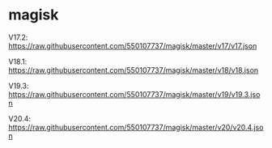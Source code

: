 # magisk

V17.2: https://raw.githubusercontent.com/550107737/magisk/master/v17/v17.json

V18.1: https://raw.githubusercontent.com/550107737/magisk/master/v18/v18.json

V19.3: https://raw.githubusercontent.com/550107737/magisk/master/v19/v19.3.json

V20.4: https://raw.githubusercontent.com/550107737/magisk/master/v20/v20.4.json
